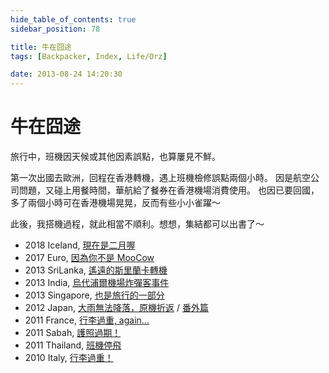 ```yaml
---
hide_table_of_contents: true
sidebar_position: 78

title: 牛在囧途
tags: [Backpacker, Index, Life/Orz]

date: 2013-08-24 14:20:30
---
```


牛在囧途
=======

旅行中，班機因天候或其他因素誤點，也算屢見不鮮。

第一次出國去歐洲，回程在香港轉機，遇上班機檢修誤點兩個小時。
因是航空公司問題，又碰上用餐時間，華航給了餐券在香港機場消費使用。
也因已要回國，多了兩個小時可在香港機場晃晃，反而有些小小雀躍～

此後，我搭機過程，就此相當不順利。想想，集結都可以出書了～

-   2018 Iceland, [現在是二月喔](#)
-   2017 Euro, [因為你不是 MooCow](#)
-   2013 SriLanka, [遙遠的斯里蘭卡轉機](../1302_srilanka/orz_far-2-srilanka.md)
-   2013 India, [烏代浦爾機場炸彈客事件](../1301_india/orz_udaipur-airport.md)
-   2013 Singapore, [也是旅行的一部分](../1301_india/orz_its-travel.md)
-   2012 Japan, [大雨無法降落，原機折返](#) / [番外篇](#)
-   2011 France, [行李過重, again...](#)
-   2011 Sabah, [護照過期！](../1105_sabah/orz_passport-expired.md)  
-   2011 Thailand, [班機停飛](#)
-   2010 Italy, [行李過重！](#)

